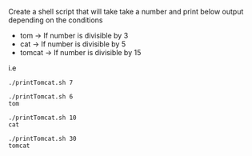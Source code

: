 Create a shell script that will take take a number and print below output depending on the conditions
- tom -> If number is divisible by 3
- cat -> If number is divisible by 5
- tomcat -> If number is divisible by 15

i.e

```
./printTomcat.sh 7

./printTomcat.sh 6
tom

./printTomcat.sh 10
cat

./printTomcat.sh 30
tomcat

````

